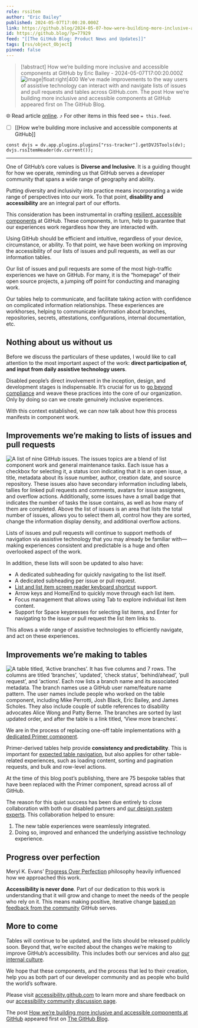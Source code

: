 ```yaml
---
role: rssitem
author: "Eric Bailey"
published: 2024-05-07T17:00:20.000Z
link: https://github.blog/2024-05-07-how-were-building-more-inclusive-and-accessible-components-at-github/
id: https://github.blog/?p=77929
feed: "[[The GitHub Blog꞉ Product News and Updates]]"
tags: [rss/object_Object]
pinned: false
---
```


> [!abstract] How we’re building more inclusive and accessible components at GitHub by Eric Bailey - 2024-05-07T17:00:20.000Z
> ![image|float:right|400](https://github.blog/wp-content/uploads/2024/05/example-listview.png?w=1024&resize=1024%2C543) We've made improvements to the way users of assistive technology can interact with and navigate lists of issues and pull requests and tables across GitHub.com. The post How we’re building more inclusive and accessible components at GitHub appeared first on The GitHub Blog.

🌐 Read article [online](https://github.blog/2024-05-07-how-were-building-more-inclusive-and-accessible-components-at-github/). ⤴ For other items in this feed see `= this.feed`.

- [ ] [[How we’re building more inclusive and accessible components at GitHub]]

~~~dataviewjs
const dvjs = dv.app.plugins.plugins["rss-tracker"].getDVJSTools(dv);
dvjs.rssItemHeader(dv.current());
~~~

- - -
One of GitHub’s core values is **Diverse and Inclusive**. It is a guiding thought for how we operate, reminding us that GitHub serves a developer community that spans a wide range of geography and ability.

Putting diversity and inclusivity into practice means incorporating a wide range of perspectives into our work. To that point, **disability and accessibility** are an integral part of our efforts.

This consideration has been instrumental in crafting [resilient, accessible components](https://primer.style/) at GitHub. These components, in turn, help to guarantee that our experiences work regardless how they are interacted with.

Using GitHub should be efficient and intuitive, regardless of your device, circumstance, or ability. To that point, we have been working on improving the accessibility of our lists of issues and pull requests, as well as our information tables.

Our list of issues and pull requests are some of the most high-traffic experiences we have on GitHub. For many, it is the “homepage” of their open source projects, a jumping off point for conducting and managing work.

Our tables help to communicate, and facilitate taking action with confidence on complicated information relationships. These experiences are workhorses, helping to communicate information about branches, repositories, secrets, attestations, configurations, internal documentation, etc.

## Nothing about us without us[](#nothing-about-us-without-us)

Before we discuss the particulars of these updates, I would like to call attention to the most important aspect of the work: **direct participation of, and input from daily assistive technology users**.

Disabled people’s direct involvement in the inception, design, and development stages is indispensable. It’s crucial for us to [go beyond compliance](https://adhoc.team/playbook-accessibility/) and weave these practices into the core of our organization. Only by doing so can we create genuinely inclusive experiences.

With this context established, we can now talk about how this process manifests in component work.

## Improvements we’re making to lists of issues and pull requests[](#improvements-were-making-to-lists-of-issues-and-pull-requests)

![A list of nine GitHub issues. The issues topics are a blend of list component work and general maintenance tasks. Each issue has a checkbox for selecting it, a status icon indicating that it is an open issue, a title, metadata about its issue number, author, creation date, and source repository. These issues also have secondary information including labels, tallies for linked pull requests and comments, avatars for issue assignees, and overflow actions. Additionally, some issues have a small badge that indicates the number of tasks the issue contains, as well as how many of them are completed. Above the list of issues is an area that lists the total number of issues, allows you to select them all, control how they are sorted, change the information display density, and additional overflow actions.](https://github.blog/wp-content/uploads/2024/05/example-listview.png?w=1024&resize=1024%2C543)

Lists of issues and pull requests will continue to support methods of navigation via assistive technology that you may already be familiar with—making experiences consistent and predictable is a huge and often overlooked aspect of the work.

In addition, these lists will soon be updated to also have:

- A dedicated subheading for quickly navigating to the list itself.
- A dedicated subheading per issue or pull request.
- [List and list item screen reader keyboard shortcut](https://www.nvaccess.org/files/nvda/documentation/userGuide.html#SingleLetterNavigation) support.
- Arrow keys and Home/End to quickly move through each list item.
- Focus management that allows using Tab to explore individual list item content.
- Support for Space keypresses for selecting list items, and Enter for navigating to the issue or pull request the list item links to.

This allows a wide range of assistive technologies to efficiently navigate, and act on these experiences.

## Improvements we’re making to tables[](#improvements-were-making-to-tables)

![A table titled, ‘Active branches’. It has five columns and 7 rows. The columns are titled ‘branches’, ‘updated’, ‘check status’, ‘behind/ahead’, ‘pull request’, and ‘actions’. Each row lists a branch name and its associated metadata. The branch names use a GitHub user name/feature name pattern. The user names include people who worked on the table component, including Mike Perrotti, Josh Black, Eric Bailey, and James Scholes. They also include couple of subtle references to disability advocates Alice Wong and Patty Berne. The branches are sorted by last updated order, and after the table is a link titled, ‘View more branches’.](https://github.blog/wp-content/uploads/2024/05/example-datatable.png?w=1024&resize=1024%2C431)

We are in the process of replacing one-off table implementations with [a dedicated Primer component](https://primer.style/components/data-table).

Primer-derived tables help provide **consistency and predictability**. This is important for [expected table navigation](https://www.freedomscientific.com/SurfsUp/Tables.htm), but also applies for other table-related experiences, such as loading content, sorting and pagination requests, and bulk and row-level actions.

At the time of this blog post’s publishing, there are 75 bespoke tables that have been replaced with the Primer component, spread across all of GitHub.

The reason for this quiet success has been due entirely to close collaboration with both our disabled partners and [our design system experts](https://primer.style/about). This collaboration helped to ensure:

1. The new table experiences were seamlessly integrated.
2. Doing so, improved and enhanced the underlying assistive technology experience.

## Progress over perfection[](#progress-over-perfection)

Meryl K. Evans’ [Progress Over Perfection](https://meryl.net/accessibility-progress-over-perfection/) philosophy heavily influenced how we approached this work.

**Accessibility is never done**. Part of our dedication to this work is understanding that it will grow and change to meet the needs of the people who rely on it. This means making positive, iterative change [based on feedback from the community](https://github.com/orgs/community/discussions/categories/accessibility) GitHub serves.

## More to come[](#more-to-come)

Tables will continue to be updated, and the lists should be released publicly soon. Beyond that, we’re excited about the changes we’re making to improve GitHub’s accessibility. This includes both our services and also [our internal culture](https://github.blog/2024-05-01-empowering-accessibility-githubs-journey-building-an-in-house-champions-program/).

We hope that these components, and the process that led to their creation, help you as both part of our developer community and as people who build the world’s software.

Please visit [accessibility.github.com](https://accessibility.github.com/) to learn more and share feedback on our [accessibility community discussion page](https://github.com/orgs/community/discussions/categories/accessibility).

The post [How we’re building more inclusive and accessible components at GitHub](https://github.blog/2024-05-07-how-were-building-more-inclusive-and-accessible-components-at-github/) appeared first on [The GitHub Blog](https://github.blog).